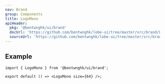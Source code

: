 ```yaml
---
nav: Brand
group: Components
title: LogoMono
apiHeader:
  pkg: '@bentwnghk/ui/brand'
  docUrl: 'https://github.com/bentwnghk/lobe-ui/tree/master/src/brand/LogoMono/index.md'
  sourceUrl: 'https://github.com/bentwnghk/lobe-ui/tree/master/src/brand/LogoMono/index.tsx'
---
```


## Example

```tsx
import { LogoMono } from '@bentwnghk/ui/brand';

export default () => <LogoMono size={64} />;
```
